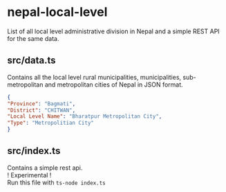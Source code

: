 # nepal-local-level
List of all local level administrative division in Nepal and a simple REST API for the same data.

## src/data.ts
Contains all the local level rural municipalities, municipalities, sub-metropolitan and metropolitan cities of Nepal in JSON format.
```json
{
"Province": "Bagmati",
"District": "CHITWAN",
"Local Level Name": "Bharatpur Metropolitan City",
"Type": "Metropolitian City"
}
```

## src/index.ts
Contains a simple rest api.<br>
! Experimental !<br>
Run this file with `ts-node index.ts` 

